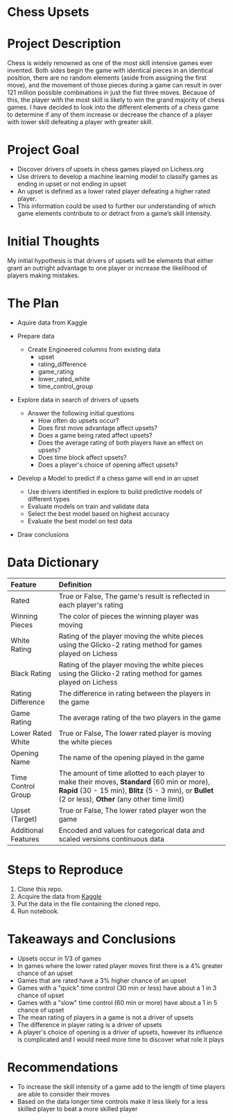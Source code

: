 # Chess Upsets
 
# Project Description
 
Chess is widely renowned as one of the most skill intensive games ever invented. Both sides begin the game with identical pieces in an identical position, there are no random elements (aside from assigning the first move), and the movement of those pieces during a game can result in over 121 million possible combinations in just the fist three moves. Because of this, the player with the most skill is likely to win the grand majority of chess games. I have decided to look into the different elements of a chess game to determine if any of them increase or decrease the chance of a player with lower skill defeating a player with greater skill.
 
# Project Goal
 
* Discover drivers of upsets in chess games played on Lichess.org
* Use drivers to develop a machine learning model to classify games as ending in upset or not ending in upset
* An upset is defined as a lower rated player defeating a higher rated player. 
* This information could be used to further our understanding of which game elements contribute to or detract from a game’s skill intensity.
 
# Initial Thoughts
 
My initial hypothesis is that drivers of upsets will be elements that either grant an outright advantage to one player or increase the likelihood of players making mistakes.
 
# The Plan
 
* Aquire data from Kaggle
 
* Prepare data
   * Create Engineered columns from existing data
       * upset
       * rating_difference
       * game_rating
       * lower_rated_white
       * time_control_group
 
* Explore data in search of drivers of upsets
   * Answer the following initial questions
       * How often do upsets occur?
       * Does first move advantage affect upsets?
       * Does a game being rated affect upsets?
       * Does the average rating of both players have an effect on upsets?
       * Does time block affect upsets?
       * Does a player's choice of opening affect upsets?
      
* Develop a Model to predict if a chess game will end in an upset
   * Use drivers identified in explore to build predictive models of different types
   * Evaluate models on train and validate data
   * Select the best model based on highest accuracy
   * Evaluate the best model on test data
 
* Draw conclusions
 
# Data Dictionary

| Feature | Definition |
|:--------|:-----------|
|Rated| True or False, The game's result is reflected in each player's rating|
|Winning Pieces| The color of pieces the winning player was moving|
|White Rating| Rating of the player moving the white pieces using the Glicko-2 rating method for games played on Lichess|
|Black Rating| Rating of the player moving the white pieces using the Glicko-2 rating method for games played on Lichess|
|Rating Difference| The difference in rating between the players in the game|
|Game Rating| The average rating of the two players in the game|
|Lower Rated White| True or False, The lower rated player is moving the white pieces|
|Opening Name| The name of the opening played in the game|
|Time Control Group| The amount of time allotted to each player to make their moves, **Standard** (60 min or more), **Rapid** (30 - 15 min), **Blitz** (5 - 3 min), or **Bullet** (2 or less), **Other** (any other time limit)|
|Upset (Target)| True or False, The lower rated player won the game|
|Additional Features|Encoded and values for categorical data and scaled versions continuous data|
 
# Steps to Reproduce
1) Clone this repo.
2) Acquire the data from [Kaggle](https://www.kaggle.com/datasnaek/chess)
3) Put the data in the file containing the cloned repo.
4) Run notebook.
 
# Takeaways and Conclusions
* Upsets occur in 1/3 of games
* In games where the lower rated player moves first there is a 4% greater chance of an upset
* Games that are rated have a 3% higher chance of an upset
* Games with a "quick" time control (30 min or less) have about a 1 in 3 chance of upset
* Games with a "slow" time control (60 min or more) have about a 1 in 5 chance of upset
* The mean rating of players in a game is not a driver of upsets
* The difference in player rating is a driver of upsets
* A player's choice of opening is a driver of upsets, however its influence is complicated and I would need more time to discover what role it plays
 
# Recommendations
* To increase the skill intensity of a game add to the length of time players are able to consider their moves
* Based on the data longer time controls make it less likely for a less skilled player to beat a more skilled player